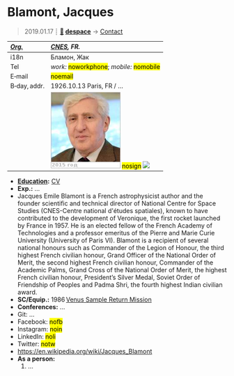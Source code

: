 # Blamont, Jacques
> 2019.01.17 ┊ **[🚀](../index/index.md) [despace](index.md)** → [Contact](contact.md)

|*[Org.](contact.md)*|*[CNES](zz_cnes.md), FR.*|
|:--|:--|
|i18n| Бламон, Жак |
|Tel| *work:* <mark>noworkphone</mark>; *mobile:* <mark>nomobile</mark> |
|E‑mail| <mark>noemail</mark> |
|B‑day, addr.| 1926.10.13 Paris, FR / … |
|| [![](f/contact/b/blamont_001_photo_thumb.jpg)](f/contact/b/blamont_001_photo.jpg) <mark>nosign</mark> [![](f/contact//_001_sign_thumb.jpg)](f/contact//_001_sign.png) |

   - **[Education](edu.md):** [CV](f/contact/b/blamont_001_cv.pdf)
   - **Exp.:** …
   - Jacques Emile Blamont is a French astrophysicist author and the founder scientific and technical director of National Centre for Space Studies (CNES-Centre national d'études spatiales), known to have contributed to the development of Veronique, the first rocket launched by France in 1957. He is an elected fellow of the French Academy of Technologies and a professor emeritus of the Pierre and Marie Curie University (University of Paris VI). Blamont is a recipient of several national honours such as Commander of the Legion of Honour, the third highest French civilian honour, Grand Officer of the National Order of Merit, the second highest French civilian honour, Commander of the Academic Palms, Grand Cross of the National Order of Merit, the highest French civilian honour, President’s Silver Medal, Soviet Order of Friendship of Peoples and Padma Shri, the fourth highest Indian civilian award.
   - **SC/Equip.:** 1986 [Venus Sample Return Mission](venus_sample_return_mission.md)
   - **Conferences:** …
   - Git: …
   - Facebook: <mark>nofb</mark>
   - Instagram: <mark>noin</mark>
   - LinkedIn: <mark>noli</mark>
   - Twitter: <mark>notw</mark>
   - <https://en.wikipedia.org/wiki/Jacques_Blamont>
   - **As a person:**
      1. …
